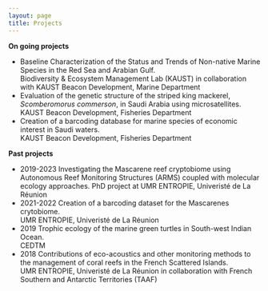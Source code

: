 ```yaml
---
layout: page
title: Projects
---
```



**On going projects**
- Baseline Characterization of the Status and Trends of Non-native Marine Species in the Red Sea and Arabian Gulf.  
    Biodiversity & Ecosystem Management Lab (KAUST) in collaboration with KAUST Beacon Development, Marine Department  
- Evaluation of the genetic structure of the striped king mackerel, *Scomberomorus commerson*, in Saudi Arabia using microsatellites.  
    KAUST Beacon Development, Fisheries Department 
- Creation of a barcoding database for marine species of economic interest in Saudi waters.  
     KAUST Beacon Development, Fisheries Department 

**Past projects** 
- 2019-2023 Investigating the Mascarene reef cryptobiome using Autonomous Reef Monitoring Structures (ARMS) coupled with molecular ecology approaches.
    PhD project at UMR ENTROPIE, Univeristé de La Réunion
- 2021-2022 Creation of a barcoding dataset for the Mascarenes crytobiome.  
    UMR ENTROPIE, Univeristé de La Réunion
- 2019 Trophic ecology of the marine green turtles in South-west Indian Ocean.  
    CEDTM
- 2018 Contributions of eco-acoustics and other monitoring methods to the management of coral reefs in the French Scattered Islands.  
    UMR ENTROPIE, Univeristé de La Réunion in collaboration with French Southern and Antarctic Territories (TAAF)  

 
